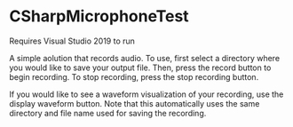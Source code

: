 # CSharpMicrophoneTest

Requires Visual Studio 2019 to run

A simple aolution that records audio.
To use, first select a directory where you would like to save your output file. Then, press the record button to begin recording.
To stop recording, press the stop recording button.

If you would like to see a waveform visualization of your recording, use the display waveform button. Note that this automatically
uses the same directory and file name used for saving the recording.
